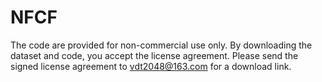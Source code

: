 # NFCF
The code are provided for non-commercial use only. By downloading the dataset and code, you accept the license agreement. Please send the signed license agreement to vdt2048@163.com for a download link.

